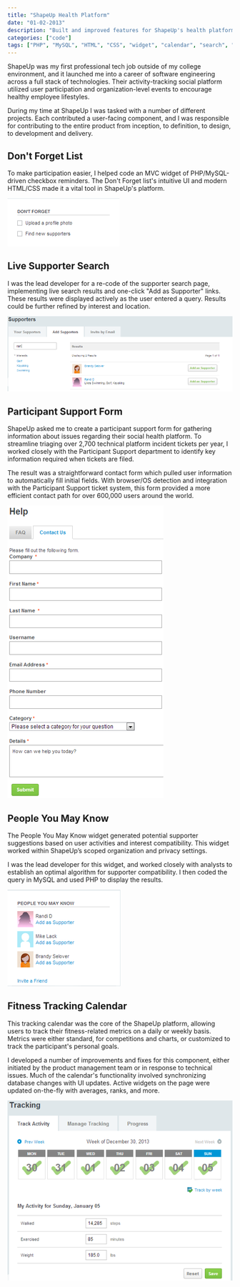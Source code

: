 ```yaml
---
title: "ShapeUp Health Platform"
date: "01-02-2013"
description: "Built and improved features for ShapeUp's health platform, including widgets and support tools."
categories: ["code"]
tags: ["PHP", "MySQL", "HTML", "CSS", "widget", "calendar", "search", "form", "algorithm"]
---
```


ShapeUp was my first professional tech job outside of my college environment, and it launched me into a career of software engineering across a full stack of technologies. Their activity-tracking social platform utilized user participation and organization-level events to encourage healthy employee lifestyles.

During my time at ShapeUp I was tasked with a number of different projects. Each contributed a user-facing component, and I was responsible for contributing to the entire product from inception, to definition, to design, to development and delivery.

## Don't Forget List
To make participation easier, I helped code an MVC widget of PHP/MySQL-driven checkbox reminders.  The Don't Forget list's intuitive UI and modern HTML/CSS made it a vital tool in ShapeUp's platform.

![Don't Forget List screenshot](./assets/shapeup-todo.png)

## Live Supporter Search
I was the lead developer for a re-code of the supporter search page, implementing live search results and one-click "Add as Supporter" links.  These results were displayed actively as the user entered a query. Results could be further refined by interest and location.

![Live supporter search screenshot](./assets/shapeup-supporters.png)

## Participant Support Form
ShapeUp asked me to create a participant support form for gathering information about issues regarding their social health platform.  To streamline triaging over 2,700 technical platform incident tickets per year, I worked closely with the Participant Support department to identify key information required when tickets are filed.

The result was a straightforward contact form which pulled user information to automatically fill initial fields. With browser/OS detection and integration with the Participant Support ticket system, this form provided a more efficient contact path for over 600,000 users around the world.

![Support form screenshot](./assets/shapeup-support.png)

## People You May Know
The People You May Know widget generated potential supporter suggestions based on user activities and interest compatibility. This widget worked within ShapeUp’s scoped organization and privacy settings.

I was the lead developer for this widget, and worked closely with analysts to establish an optimal algorithm for supporter compatibility.  I then coded the query in MySQL and used PHP to display the results.

![People you may know screenshot](./assets/shapeup-people.png)

## Fitness Tracking Calendar
This tracking calendar was the core of the ShapeUp platform, allowing users to track their fitness-related metrics on a daily or weekly basis.  Metrics were either standard, for competitions and charts, or customized to track the participant's personal goals.

I developed a number of improvements and fixes for this component, either initiated by the product management team or in response to technical issues.  Much of the calendar's functionality involved synchronizing database changes with UI updates.  Active widgets on the page were updated on-the-fly with averages, ranks, and more.

![Fitness tracking calendar](./assets/shapeup-calendar.png)